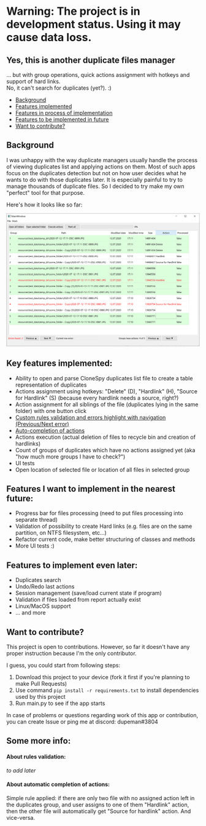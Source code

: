 # Warning: The project is in development status. Using it may cause data loss.

## Yes, this is another duplicate files manager

... but with group operations, quick actions assignment with hotkeys and support of hard links.  
No, it can't search for duplicates (yet?). :)

- [Background](#background)
- [Features implemented](#key-features-implemented:)
- [Features in process of implementation](#features-i-want-to-implement-in-the-nearest-future:)
- [Features to be implemented in future](#features-to-implement-even-later:)
- [Want to contribute?](#want-to-contribute?)

## Background
I was unhappy with the way duplicate managers usually handle the process of viewing duplicates list and applying actions on them.
Most of such apps focus on the duplicates detection but not on how user decides what he wants to do with those duplicates later. It is especially painful to try to manage thousands of duplicate files.
So I decided to try make my own "perfect" tool for that purpose.

 Here's how it looks like so far:
 
![alt text](resources/main_window.png "Main window of the app")


## Key features implemented:
* Ability to open and parse CloneSpy duplicates list file to create a table representation of duplicates
* Actions assignment using hotkeys: "Delete" (D), "Hardlink" (H), "Source for Hardlink" (S) (because every hardlink needs a source, right?)
* Action assignment for all siblings of the file (duplicates lying in the same folder) with one button click
* [Custom rules validation and errors highlight with navigation (Previous/Next error)](#about-rules-validation:)
* [Auto-completion of actions](#about-automatic-completion-of-actions:)
* Actions execution (actual deletion of files to recycle bin and creation of hardlinks)
* Count of groups of duplicates which have no actions assigned yet (aka "how much more groups I have to check?")
* UI tests
* Open location of selected file or location of all files in selected group 

## Features I want to implement in the nearest future:
* Progress bar for files processing (need to put files processing into separate thread)
* Validation of possibility to create Hard links (e.g. files are on the same partition, on NTFS filesystem, etc...)
* Refactor current code, make better structuring of classes and methods
* More UI tests :)

## Features to implement even later:
* Duplicates search
* Undo/Redo last actions
* Session management (save/load current state if program)
* Validation if files loaded from report actually exist
* Linux/MacOS support
* ... and more

## Want to contribute?
This project is open to contributions.
However, so far it doesn't have any proper instruction because I'm the only contributor. 

I guess, you could start from following steps:
1. Download this project to your device (fork it first if you're planning to make Pull Requests)
2. Use command `pip install -r requirements.txt` to install dependencies used by this project
3. Run main.py to see if the app starts

In case of problems or questions regarding work of this app or contribution, you can create Issue or ping me at discord: dupeman#3804

## Some more info:

#### About rules validation:
_to add later_

#### About automatic completion of actions:
Simple rule applied: if there are only two file with no assigned action left in the duplicates group, and user assigns to one of them "Hardlink" action, then the other file will automatically get "Source for hardlink" action. And vice-versa.  

<!--
## All info below is just a draft, don't try to find anything useful there.

## Getting Started

todo

### Prerequisites

todo

```
Give examples
```

### Installing

todo

## Running the tests

todo

### Break down into end to end tests

todo
```
Give an example
```

### And coding style tests

todo
```
Give an example
```

## Deployment

todo

## Built With
todo
* [Dropwizard](http://www.dropwizard.io/1.0.2/docs/) - The web framework used
* [Maven](https://maven.apache.org/) - Dependency Management
* [ROME](https://rometools.github.io/rome/) - Used to generate RSS Feeds

## Contributing

Please read [CONTRIBUTING.md](https://gist.github.com/PurpleBooth/b24679402957c63ec426) for details on our code of conduct, and the process for submitting pull requests to us.

## Versioning

We use [SemVer](http://semver.org/) for versioning. For the versions available, see the [tags on this repository](https://github.com/your/project/tags).

## Authors

* **Billie Thompson** - *Initial work* - [PurpleBooth](https://github.com/PurpleBooth)

See also the list of [contributors](https://github.com/your/project/contributors) who participated in this project.

## License

This project is licensed under the MIT License - see the [LICENSE.md](LICENSE.md) file for details

## Acknowledgements

* Hat tip to anyone whose code was used
* Inspiration
* etc
-->